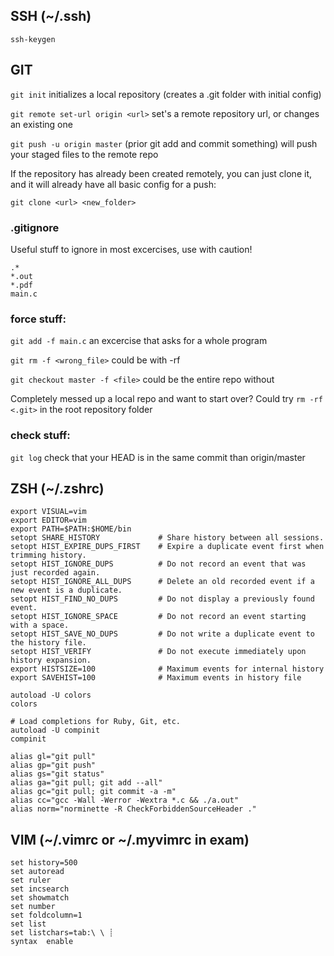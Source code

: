 ## SSH (~/.ssh)
```
ssh-keygen
```


## GIT

`git init` initializes a local repository (creates a .git folder with initial config)

`git remote set-url origin <url>` set's a remote repository url, or changes an existing one

`git push -u origin master` (prior git add and commit something) will push your staged files to the remote repo

If the repository has already been created remotely, you can just clone it, and it will already have all basic config for a push:

`git clone <url> <new_folder>`

### .gitignore
Useful stuff to ignore in most excercises, use with caution!
```
.*
*.out
*.pdf
main.c
```

### force stuff:
`git add -f main.c` an excercise that asks for a whole program

`git rm -f <wrong_file>` could be <folder> with -rf

`git checkout master -f <file>` could be the entire repo without <file>
 
 Completely messed up a local repo and want to start over? Could try `rm -rf <.git>` in the root repository folder

### check stuff:
`git log` check that your HEAD is in the same commit than origin/master

 
## ZSH (~/.zshrc)
```
export VISUAL=vim
export EDITOR=vim
export PATH=$PATH:$HOME/bin
setopt SHARE_HISTORY             # Share history between all sessions.
setopt HIST_EXPIRE_DUPS_FIRST    # Expire a duplicate event first when trimming history.
setopt HIST_IGNORE_DUPS          # Do not record an event that was just recorded again.
setopt HIST_IGNORE_ALL_DUPS      # Delete an old recorded event if a new event is a duplicate.
setopt HIST_FIND_NO_DUPS         # Do not display a previously found event.
setopt HIST_IGNORE_SPACE         # Do not record an event starting with a space.
setopt HIST_SAVE_NO_DUPS         # Do not write a duplicate event to the history file.
setopt HIST_VERIFY               # Do not execute immediately upon history expansion.
export HISTSIZE=100              # Maximum events for internal history
export SAVEHIST=100              # Maximum events in history file

autoload -U colors
colors

# Load completions for Ruby, Git, etc.
autoload -U compinit
compinit

alias gl="git pull"
alias gp="git push"
alias gs="git status"
alias ga="git pull; git add --all"
alias gc="git pull; git commit -a -m"
alias cc="gcc -Wall -Werror -Wextra *.c && ./a.out"
alias norm="norminette -R CheckForbiddenSourceHeader ."
```

## VIM (~/.vimrc or ~/.myvimrc in exam)
```
set history=500
set autoread
set ruler
set incsearch
set showmatch
set number
set foldcolumn=1
set list
set listchars=tab:\ \ ┊
syntax	enable
```
